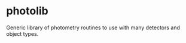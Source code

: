 photolib
========

Generic library of photometry routines to use with many detectors and object types.
